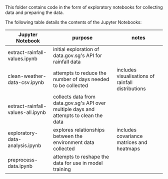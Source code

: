 This folder contains code in the form of exploratory notebooks for collecting data and preparing the data.

The following table details the contents of the Jupyter Notebooks:

| Jupyter Notebook | purpose | notes |
|--|--|--|
| extract-rainfall-values.ipynb | initial exploration of data.gov.sg's API for rainfall data | |
| clean-weather-data-csv.ipynb | attempts to reduce the number of days needed to be collected | includes visualisations of rainfall distributions | 
| extract-rainfall-values-all.ipynb | collects data from data.gov.sg's API over multiple days and attempts to clean the data | |
| exploratory-data-analysis.ipynb | explores relationships between the environment data collected | includes covariance matrices and heatmaps | 
| preprocess-data.ipynb | attempts to reshape the data for use in model training | | 